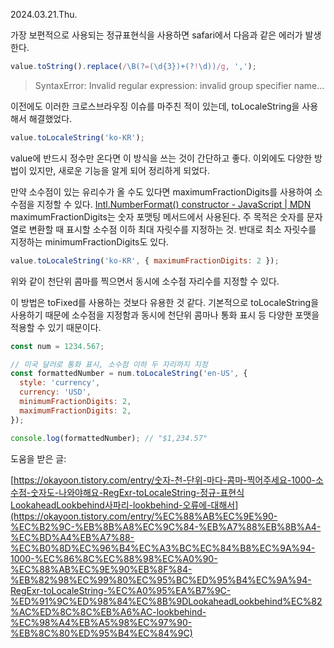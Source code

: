 2024.03.21.Thu.

가장 보편적으로 사용되는 정규표현식을 사용하면 safari에서 다음과 같은 에러가 발생한다.

```js
value.toString().replace(/\B(?=(\d{3})+(?!\d))/g, ',');
```

> SyntaxError: Invalid regular expression: invalid group specifier name...

이전에도 이러한 크로스브라우징 이슈를 마주친 적이 있는데, toLocaleString을 사용해서 해결했었다.

```js
value.toLocaleString('ko-KR');
```

value에 반드시 정수만 온다면 이 방식을 쓰는 것이 간단하고 좋다. 이외에도 다양한 방법이 있지만, 새로운 기능을 알게 되어 정리하게 되었다.

만약 소수점이 있는 유리수가 올 수도 있다면 maximumFractionDigits를 사용하여 소수점을 지정할 수 있다.
[Intl.NumberFormat() constructor - JavaScript | MDN](https://developer.mozilla.org/en-US/docs/Web/JavaScript/Reference/Global_Objects/Intl/NumberFormat/NumberFormat#maximumfractiondigits)
maximumFractionDigits는 숫자 포맷팅 메서드에서 사용된다. 주 목적은 숫자를 문자열로 변환할 때 표시할 소수점 이하 최대 자릿수를 지정하는 것. 반대로 최소 자릿수를 지정하는 minimumFractionDigits도 있다.

```jsx
value.toLocaleString('ko-KR', { maximumFractionDigits: 2 });
```

위와 같이 천단위 콤마를 찍으면서 동시에 소수점 자리수를 지정할 수 있다.

이 방법은 toFixed를 사용하는 것보다 유용한 것 같다. 기본적으로 toLocaleString을 사용하기 때문에 소수점을 지정함과 동시에 천단위 콤마나 통화 표시 등 다양한 포맷을 적용할 수 있기 때문이다.

```js
const num = 1234.567;

// 미국 달러로 통화 표시, 소수점 이하 두 자리까지 지정
const formattedNumber = num.toLocaleString('en-US', {
  style: 'currency',
  currency: 'USD',
  minimumFractionDigits: 2,
  maximumFractionDigits: 2,
});

console.log(formattedNumber); // "$1,234.57"
```

도움을 받은 글:

[https://okayoon.tistory.com/entry/숫자-천-단위-마다-콤마-찍어주세요-1000-소수점-숫자도-나와야해요-RegExr-toLocaleString-정규-표현식LookaheadLookbehind사파리-lookbehind-오류에-대해서](https://okayoon.tistory.com/entry/%EC%88%AB%EC%9E%90-%EC%B2%9C-%EB%8B%A8%EC%9C%84-%EB%A7%88%EB%8B%A4-%EC%BD%A4%EB%A7%88-%EC%B0%8D%EC%96%B4%EC%A3%BC%EC%84%B8%EC%9A%94-1000-%EC%86%8C%EC%88%98%EC%A0%90-%EC%88%AB%EC%9E%90%EB%8F%84-%EB%82%98%EC%99%80%EC%95%BC%ED%95%B4%EC%9A%94-RegExr-toLocaleString-%EC%A0%95%EA%B7%9C-%ED%91%9C%ED%98%84%EC%8B%9DLookaheadLookbehind%EC%82%AC%ED%8C%8C%EB%A6%AC-lookbehind-%EC%98%A4%EB%A5%98%EC%97%90-%EB%8C%80%ED%95%B4%EC%84%9C)

